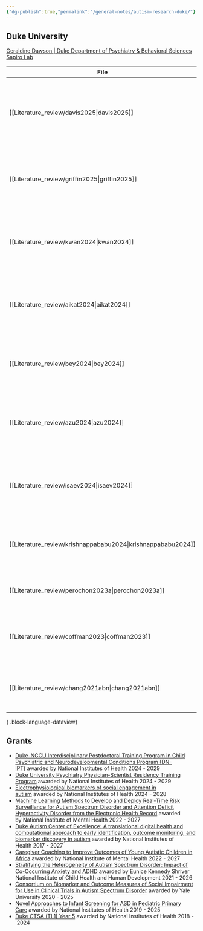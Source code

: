 ```yaml
---
{"dg-publish":true,"permalink":"/general-notes/autism-research-duke/"}
---
```



## Duke University

[Geraldine Dawson | Duke Department of Psychiatry & Behavioral Sciences](https://psychiatry.duke.edu/profile/geraldine-dawson)
[Sapiro Lab](https://sapirolab.pratt.duke.edu/)


| File                                                            | Note               | title                                                                                                                                 | published | journal                                                       | Paper_type      | DOI                                                                                                 |
| --------------------------------------------------------------- | ------------------ | ------------------------------------------------------------------------------------------------------------------------------------- | --------- | ------------------------------------------------------------- | --------------- | --------------------------------------------------------------------------------------------------- |
| [[Literature_review/davis2025\|davis2025]]                   | davis2025          | Behavioral characteristics of toddlers later identified with an autism diagnosis, ADHD symptoms, or combined autism and ADHD symptoms | 2025      | Journal of Child Psychology and Psychiatry                    | journalArticle  | <ul><li>https://www.doi.org/10.1111/jcpp.14050</li><li>10.1111/jcpp.14050</li></ul>                 |
| [[Literature_review/griffin2025\|griffin2025]]               | griffin2025        | Spatiotemporal Eye Movement Dynamics Reveal Altered Face Prioritization in Early Visual Processing Among Autistic Children            | 2025      | Biological Psychiatry Cognitive Neuroscience and Neuroimaging | journalArticle  | <ul><li>https://www.doi.org/10.1016/j.bpsc.2024.08.017</li><li>10.1016/j.bpsc.2024.08.017</li></ul> |
| [[Literature_review/kwan2024\|kwan2024]]                     | kwan2024           | Constrained Multivariate Functional Principal Components Analysis for Novel Outcomes in Eye-Tracking Experiments                      | 2024      | Statistics in Biosciences                                     | journalArticle  | <ul><li>https://www.doi.org/10.1007/s12561-023-09399-1</li><li>10.1007/s12561-023-09399-1</li></ul> |
| [[Literature_review/aikat2024\|aikat2024]]                   | aikat2024          | Digital Phenotyping based on a Mobile App Identifies Distinct and Overlapping Features in Children Diagnosed with Autism versus ADHD  | 2024      | \-                                                            | conferencePaper | <ul><li>https://www.doi.org/10.1145/3672539.3686323</li><li>10.1145/3672539.3686323</li></ul>       |
| [[Literature_review/bey2024\|bey2024]]                       | bey2024            | Automated Video Tracking of Autistic Children’s Movement During Caregiver-Child Interaction An Exploratory Study                      | 2024      | Journal of Autism and Developmental Disorders                 | journalArticle  | <ul><li>https://www.doi.org/10.1007/s10803-023-06107-2</li><li>10.1007/s10803-023-06107-2</li></ul> |
| [[Literature_review/azu2024\|azu2024]]                       | azu2024            | Clinician–caregiver informant discrepancy is associated with sex, diagnosis age, and intervention use among autistic children         | 2024      | Autism                                                        | journalArticle  | <ul><li>https://www.doi.org/10.1177/13623613241279999</li><li>10.1177/13623613241279999</li></ul>   |
| [[Literature_review/isaev2024\|isaev2024]]                   | isaev2024          | Computer Vision Analysis of Caregiver–Child Interactions in Children with Neurodevelopmental Disorders A Preliminary Report           | 2024      | Journal of Autism and Developmental Disorders                 | journalArticle  | <ul><li>https://www.doi.org/10.1007/s10803-023-05973-0</li><li>10.1007/s10803-023-05973-0</li></ul> |
| [[Literature_review/krishnappababu2024\|krishnappababu2024]] | krishnappababu2024 | Large-scale Validation of a Scalable and Portable Behavioral Digital Screening Tool for Autism at Home                                | 2024      | \-                                                            | conferencePaper | <ul><li>https://www.doi.org/10.1145/3613905.3650995</li><li>10.1145/3613905.3650995</li></ul>       |
| [[Literature_review/perochon2023a\|perochon2023a]]           | perochon2023a      | Early detection of autism using digital behavioral phenotyping                                                                        | 2023      | Nature Medicine                                               | journalArticle  | <ul><li>https://www.doi.org/10.1038/s41591-023-02574-3</li><li>10.1038/s41591-023-02574-3</li></ul> |
| [[Literature_review/coffman2023\|coffman2023]]               | coffman2023        | Relationship between quantitative digital behavioral features and clinical profiles in young autistic children                        | 2023      | Autism Research                                               | journalArticle  | <ul><li>https://www.doi.org/10.1002/aur.2955</li><li>10.1002/aur.2955</li></ul>                     |
| [[Literature_review/chang2021abn\|chang2021abn]]             | chang2021abn       | Computational Methods to Measure Patterns of Gaze in Toddlers With Autism Spectrum Disorder                                           | 2021      | JAMA Pediatrics                                               | \-              | https://www.doi.org/10.1001/jamapediatrics.2021.0530                                                |

{ .block-language-dataview}



## Grants

- [Duke-NCCU Interdisciplinary Postdoctoral Training Program in Child Psychiatric and Neurodevelopmental Conditions Program (DN-IPT)](https://scholars.duke.edu/individual/gra282152) awarded by National Institutes of Health 2024 - 2029
- [Duke University Psychiatry Physician-Scientist Residency Training Program](https://scholars.duke.edu/individual/gra282151) awarded by National Institutes of Health 2024 - 2029
- [Electrophysiological biomarkers of social engagement in autism](https://scholars.duke.edu/individual/gra287798) awarded by National Institutes of Health 2024 - 2028
- [Machine Learning Methods to Develop and Deploy Real-Time Risk Surveillance for Autism Spectrum Disorder and Attention Deficit Hyperactivity Disorder from the Electronic Health Record](https://scholars.duke.edu/individual/gra293697) awarded by National Institute of Mental Health 2022 - 2027
- [Duke Autism Center of Excellence: A translational digital health and computational approach to early identification, outcome monitoring, and biomarker discovery in autism](https://scholars.duke.edu/individual/gra292391) awarded by National Institutes of Health 2017 - 2027
- [Caregiver Coaching to Improve Outcomes of Young Autistic Children in Africa](https://scholars.duke.edu/individual/gra291948) awarded by National Institute of Mental Health 2022 - 2027
- [Stratifying the Heterogeneity of Autism Spectrum Disorder: Impact of Co-Occurring Anxiety and ADHD](https://scholars.duke.edu/individual/gra291951) awarded by Eunice Kennedy Shriver National Institute of Child Health and Human Development 2021 - 2026
- [Consortium on Biomarker and Outcome Measures of Social Impairment for Use in Clinical Trials in Autism Spectrum Disorder](https://scholars.duke.edu/individual/gra292029) awarded by Yale University 2020 - 2025
- [Novel Approaches to Infant Screening for ASD in Pediatric Primary Care](https://scholars.duke.edu/individual/gra283301) awarded by National Institutes of Health 2019 - 2025
- [Duke CTSA (TL1) Year 5](https://scholars.duke.edu/individual/gra272153) awarded by National Institutes of Health 2018 - 2024